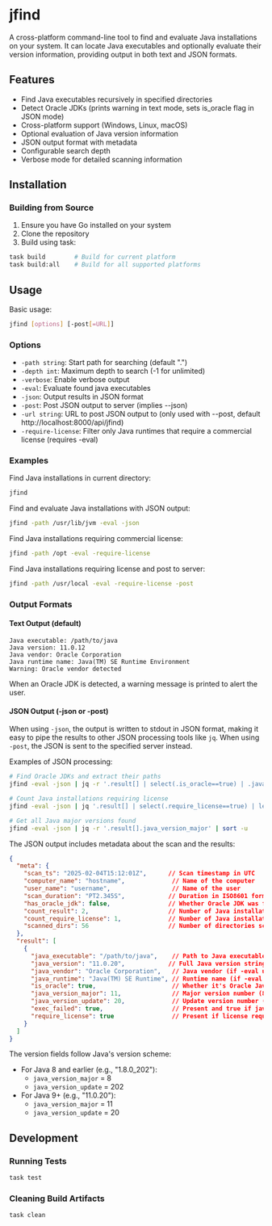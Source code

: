 # jfind

A cross-platform command-line tool to find and evaluate Java installations on your system. It can locate Java executables and optionally evaluate their version information, providing output in both text and JSON formats.

## Features

- Find Java executables recursively in specified directories
- Detect Oracle JDKs (prints warning in text mode, sets is_oracle flag in JSON mode)
- Cross-platform support (Windows, Linux, macOS)
- Optional evaluation of Java version information
- JSON output format with metadata
- Configurable search depth
- Verbose mode for detailed scanning information

## Installation

### Building from Source

1. Ensure you have Go installed on your system
2. Clone the repository
3. Build using task:

```bash
task build        # Build for current platform
task build:all    # Build for all supported platforms
```

## Usage

Basic usage:
```bash
jfind [options] [-post[=URL]]
```

### Options

- `-path string`: Start path for searching (default ".")
- `-depth int`: Maximum depth to search (-1 for unlimited)
- `-verbose`: Enable verbose output
- `-eval`: Evaluate found java executables
- `-json`: Output results in JSON format
- `-post`: Post JSON output to server (implies --json)
- `-url string`: URL to post JSON output to (only used with --post, default http://localhost:8000/api/jfind)
- `-require-license`: Filter only Java runtimes that require a commercial license (requires -eval)

### Examples

Find Java installations in current directory:
```bash
jfind
```

Find and evaluate Java installations with JSON output:
```bash
jfind -path /usr/lib/jvm -eval -json
```

Find Java installations requiring commercial license:
```bash
jfind -path /opt -eval -require-license
```

Find Java installations requiring license and post to server:
```bash
jfind -path /usr/local -eval -require-license -post
```

### Output Formats

#### Text Output (default)
```
Java executable: /path/to/java
Java version: 11.0.12
Java vendor: Oracle Corporation
Java runtime name: Java(TM) SE Runtime Environment
Warning: Oracle vendor detected
```

When an Oracle JDK is detected, a warning message is printed to alert the user.

#### JSON Output (-json or -post)

When using `-json`, the output is written to stdout in JSON format, making it easy to pipe the results to other JSON processing tools like `jq`. When using `-post`, the JSON is sent to the specified server instead.

Examples of JSON processing:
```bash
# Find Oracle JDKs and extract their paths
jfind -eval -json | jq -r '.result[] | select(.is_oracle==true) | .java_executable'

# Count Java installations requiring license
jfind -eval -json | jq '.result[] | select(.require_license==true) | length'

# Get all Java major versions found
jfind -eval -json | jq -r '.result[].java_version_major' | sort -u
```

The JSON output includes metadata about the scan and the results:

```json
{
  "meta": {
    "scan_ts": "2025-02-04T15:12:01Z",      // Scan timestamp in UTC
    "computer_name": "hostname",             // Name of the computer
    "user_name": "username",                 // Name of the user
    "scan_duration": "PT2.345S",            // Duration in ISO8601 format
    "has_oracle_jdk": false,                // Whether Oracle JDK was found
    "count_result": 2,                      // Number of Java installations found
    "count_require_license": 1,             // Number of Java installations requiring license
    "scanned_dirs": 56                      // Number of directories scanned
  },
  "result": [
    {
      "java_executable": "/path/to/java",    // Path to Java executable
      "java_version": "11.0.20",            // Full Java version string (if -eval used)
      "java_vendor": "Oracle Corporation",   // Java vendor (if -eval used)
      "java_runtime": "Java(TM) SE Runtime", // Runtime name (if -eval used)
      "is_oracle": true,                     // Whether it's Oracle Java
      "java_version_major": 11,              // Major version number (8 for 1.8.0, 11 for 11.0.20)
      "java_version_update": 20,             // Update version number (202 for 1.8.0_202, 20 for 11.0.20)
      "exec_failed": true,                   // Present and true if java -version execution failed
      "require_license": true                // Present if license requirement is determined (true/false)
    }
  ]
}
```

The version fields follow Java's version scheme:
- For Java 8 and earlier (e.g., "1.8.0_202"):
  - `java_version_major` = 8
  - `java_version_update` = 202
- For Java 9+ (e.g., "11.0.20"):
  - `java_version_major` = 11
  - `java_version_update` = 20

## Development

### Running Tests
```bash
task test
```

### Cleaning Build Artifacts
```bash
task clean
